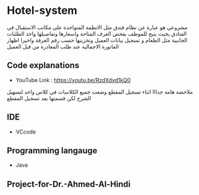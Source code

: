 # Hotel-system
مشروعي هو عبارة عن نظام فندق مثل الانظمة المتواجدة على مكاتب الاستقبال في الفنادق بحيث يتيح للموظف بفحص الغرف المتاحة واسعارها وتفاصيلها واخذ الطلبات  الجانبية مثل الطعام  و تسجيل بيانات العميل وتخزينها حسب رقم الغرفة واخيرا اظهار الفاتورة الاجمالية عند طلب المغادرة من قبل العميل

## Code explanations
- YouTube Link : https://youtu.be/RzdXdyd1kQ0


ملاحضة هامة جدااا اثناء تسجيل المقطع وضعت جميع الكلاسات في كلاس واحد لتسهيل الشرح لكن قسمتها بعد تسجيل المقطع
## IDE
- VCcode
## Programming langauge
- Java
## Project-for-Dr.-Ahmed-Al-Hindi

